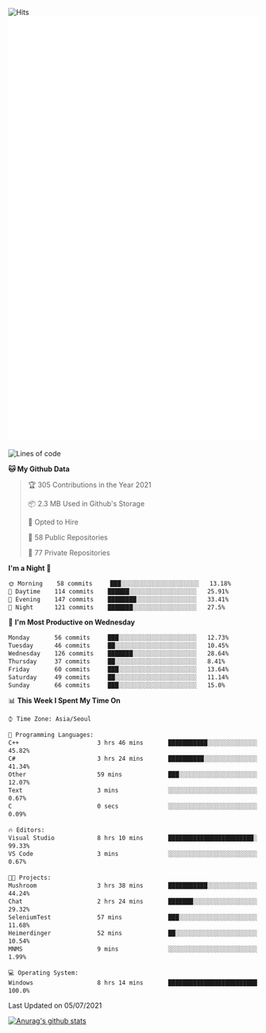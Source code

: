 ![Hits](https://hits.seeyoufarm.com/api/count/incr/badge.svg?url=https%3A%2F%2Fgithub.com%2Fkokose1234&count_bg=%2379C83D&title_bg=%23555555&icon=apple.svg&icon_color=%23E7E7E7&title=hits&edge_flat=false)
<br/>
![Metrics](https://github.com/kokose1234/kokose1234/blob/main/github-metrics.svg)

<!--START_SECTION:waka-->
![Lines of code](https://img.shields.io/badge/From%20Hello%20World%20I%27ve%20Written-13.1%20million%20lines%20of%20code-blue)

**🐱 My Github Data** 

> 🏆 305 Contributions in the Year 2021
 > 
> 📦 2.3 MB Used in Github's Storage 
 > 
> 💼 Opted to Hire
 > 
> 📜 58 Public Repositories 
 > 
> 🔑 77 Private Repositories  
 > 
**I'm a Night 🦉** 

```text
🌞 Morning    58 commits     ███░░░░░░░░░░░░░░░░░░░░░░   13.18% 
🌆 Daytime    114 commits    ██████░░░░░░░░░░░░░░░░░░░   25.91% 
🌃 Evening    147 commits    ████████░░░░░░░░░░░░░░░░░   33.41% 
🌙 Night      121 commits    ███████░░░░░░░░░░░░░░░░░░   27.5%

```
📅 **I'm Most Productive on Wednesday** 

```text
Monday       56 commits     ███░░░░░░░░░░░░░░░░░░░░░░   12.73% 
Tuesday      46 commits     ██░░░░░░░░░░░░░░░░░░░░░░░   10.45% 
Wednesday    126 commits    ███████░░░░░░░░░░░░░░░░░░   28.64% 
Thursday     37 commits     ██░░░░░░░░░░░░░░░░░░░░░░░   8.41% 
Friday       60 commits     ███░░░░░░░░░░░░░░░░░░░░░░   13.64% 
Saturday     49 commits     ██░░░░░░░░░░░░░░░░░░░░░░░   11.14% 
Sunday       66 commits     ███░░░░░░░░░░░░░░░░░░░░░░   15.0%

```


📊 **This Week I Spent My Time On** 

```text
⌚︎ Time Zone: Asia/Seoul

💬 Programming Languages: 
C++                      3 hrs 46 mins       ███████████░░░░░░░░░░░░░░   45.82% 
C#                       3 hrs 24 mins       ██████████░░░░░░░░░░░░░░░   41.34% 
Other                    59 mins             ███░░░░░░░░░░░░░░░░░░░░░░   12.07% 
Text                     3 mins              ░░░░░░░░░░░░░░░░░░░░░░░░░   0.67% 
C                        0 secs              ░░░░░░░░░░░░░░░░░░░░░░░░░   0.09%

🔥 Editors: 
Visual Studio            8 hrs 10 mins       ████████████████████████░   99.33% 
VS Code                  3 mins              ░░░░░░░░░░░░░░░░░░░░░░░░░   0.67%

🐱‍💻 Projects: 
Mushroom                 3 hrs 38 mins       ███████████░░░░░░░░░░░░░░   44.24% 
Chat                     2 hrs 24 mins       ███████░░░░░░░░░░░░░░░░░░   29.32% 
SeleniumTest             57 mins             ███░░░░░░░░░░░░░░░░░░░░░░   11.68% 
Heimerdinger             52 mins             ██░░░░░░░░░░░░░░░░░░░░░░░   10.54% 
MNMS                     9 mins              ░░░░░░░░░░░░░░░░░░░░░░░░░   1.99%

💻 Operating System: 
Windows                  8 hrs 14 mins       █████████████████████████   100.0%

```


 Last Updated on 05/07/2021
<!--END_SECTION:waka-->

[![Anurag's github stats](https://github-readme-stats.vercel.app/api?username=kokose1234&theme=dracula)](https://github.com/anuraghazra/github-readme-stats)



	
